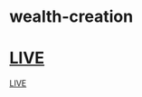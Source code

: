 # wealth-creation
# <a href="">LIVE</a>
<a href="https://ab-siddiq.github.io/wealth-creation/">LIVE</a>

